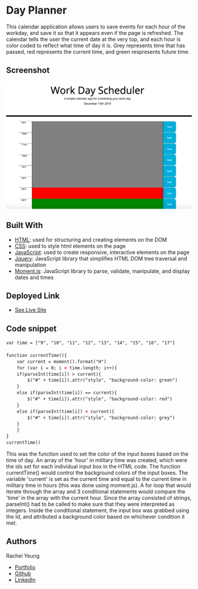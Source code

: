 # Day Planner

This calendar application allows users to save events for each hour of the workday, and save it so that it appears even if the page is refreshed. The calendar tells the user the current date at the very top, and each hour is color coded to reflect what time of day it is. Grey represents time that has passed, red represents the current time, and green respresents future time. 

## Screenshot 
![site](screenshot.png)

## Built With

* [HTML](https://developer.mozilla.org/en-US/docs/Web/HTML): used for structuring and creating elements on the DOM
* [CSS](https://developer.mozilla.org/en-US/docs/Web/CSS): used to style html elements on the page
* [JavaScript](https://developer.mozilla.org/en-US/docs/Web/JavaScript): used to create responsive, interactive elements on the page
* [Jquery](https://jquery.com/): JavaScript library that simplifies HTML DOM tree traversal and manipulation
* [Moment.js](https://momentjs.com/): JavaScript library to parse, validate, manipulate, and display dates and times

## Deployed Link

* [See Live Site](https://xrachhel.github.io/dayPlanner/)

## Code snippet 
```html
var time = ["9", "10", "11", "12", "13", "14", "15", "16", "17"]
    
function currentTime(){
    var current = moment().format("H")
    for (var i = 0; i < time.length; i++){
    if(parseInt(time[i]) > current){
        $("#" + time[i]).attr("style", "background-color: green")
    }
    else if(parseInt(time[i]) == current){
        $("#" + time[i]).attr("style", "background-color: red")
    }
    else if(parseInt(time[i]) < current){
        $("#" + time[i]).attr("style", "background-color: grey")
    }
    }
}
currentTime()
```
This was the function used to set the color of the input boxes based on the time of day. An array of the 'hour' in military time was created, which were the ids set for each individual input box in the HTML code. The function currentTime() would control the background colors of the input boxes. The variable 'current' is set as the current time and equal to the current time in military time in hours (this was done using moment.js). A for loop that would iterate through the array and 3 conditional statements would compare the 'time' in the array with the current hour. Since the array consisted of strings, parseInt() had to be called to make sure that they were interpreted as integers. Inside the conditional statement, the input box was grabbed using the Id, and attributed a background color based on whichever condition it met. 

## Authors

Rachel Yeung 

- [Portfolio](https://rachelyeung.herokuapp.com/)
- [Github](https://github.com/xrachhel/passwordGenerator)
- [LinkedIn](https://www.linkedin.com/)
